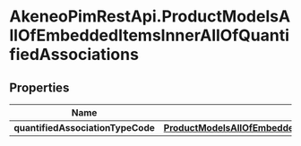 # AkeneoPimRestApi.ProductModelsAllOfEmbeddedItemsInnerAllOfQuantifiedAssociations

## Properties

Name | Type | Description | Notes
------------ | ------------- | ------------- | -------------
**quantifiedAssociationTypeCode** | [**ProductModelsAllOfEmbeddedItemsInnerAllOfQuantifiedAssociationsQuantifiedAssociationTypeCode**](ProductModelsAllOfEmbeddedItemsInnerAllOfQuantifiedAssociationsQuantifiedAssociationTypeCode.md) |  | [optional] 


